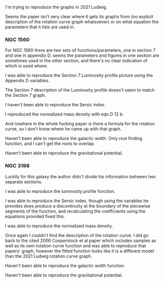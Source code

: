 I'm trying to reproduce the graphs in 2021 Ludwig. 

Seems the paper isn't very clear where it gets its graphs from (no explicit description of the rotation curve graph whatsoever) or on what equation the parameters that it lists are used in.

### NGC 1560 ###

For NGC 1560 there are two sets of functions/parameters, one in section 7 and one in appendix D.  seems the parameters and figures in one section are sometimes used in the other section, and there's no clear indication of which is used where.

I was able to reproduce the Section 7 Luminosity profile picture using the Appendix D variables.  

The Section 7 description of the Luminosity profile doesn't seem to match the Section 7 graph.

I haven't been able to reproduce the Sersic index.

I reproduced the normalized mass density with eqn D 12 b.

And nowhere in the whole fucking paper is there a formula for the rotation curve, so I don't know where he came up with that graph. 

Haven't been able to reproduce the galactic width.  Only root finding function, and I can't get the roots to overlap.

Haven't been able to reproduce the gravitational potential.


### NGC 3198 ###

Luckily for this galaxy the author didn't divide his information between two separate sections.

I was able to reproduce the luminosity profile function.

I was able to reproduce the Sersic index, though using the variables he provides does produce a discontinuity at the boundary of the piecewise segments of the function, and recalculating the coefficients using the equations provided fixed this.

I was able to reproduce the normalized mass density.

Once again I couldn't find the description of the rotation curve.  I did go back to the cited 2006 Cooperstock et al paper which includes samples as well as its own rotation curve function and was able to reproduce that papers' graph, however the fitted function looks like it is a different model than the 2021 Ludwig rotation curve graph.

Haven't been able to reproduce the galactic width function.

Haven't been able to reproduce the gravitational potential.
